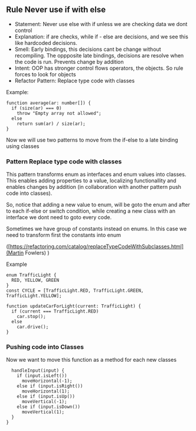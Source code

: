 

## Rule Never use if with else

- Statement: Never use else with if unless we are checking data we dont control
- Explanation: if are checks, while if - else are decisions, and we see this like hardcoded decisions.
- Smell: Early bindings, this decisions cant be change without recompiling. The oppposite late bindings, decisions are resolve when the code is run. Prevents change by addition
- Intent: OOP has stronger control flows operators, the objects. So rule forces to look for objects
- Refactor Pattern: Replace type code with classes 


Example:

````
function average(ar: number[]) {
  if (size(ar) === 0)
    throw "Empty array not allowed";
  else
    return sum(ar) / size(ar);
}
````

Now we will use two patterns to move from the if-else to a late binding using classes

### Pattern Replace type code with classes 

This pattern transforms enum as interfaces and enum values into classes. This enables adding properties to a value, localizing functionallity and enables changes by addition (in collaboration with another pattern push code into classes).

So, notice that adding a new value to enum, will be goto the enum and after to each if-else or switch condition, while creating a new class with an interface we dont need to goto every code.

Sometimes we have group of constants instead on enums. In this case we need to transform first the constants into enum


([https://refactoring.com/catalog/replaceTypeCodeWithSubclasses.html](Martin Fowlers) )

Example
````
enum TrafficLight {
  RED, YELLOW, GREEN
}
const CYCLE = [TrafficLight.RED, TrafficLight.GREEN, TrafficLight.YELLOW];

function updateCarForLight(current: TrafficLight) {
  if (current === TrafficLight.RED)
    car.stop();
  else
    car.drive();
}
````


### Pushing code into Classes 

Now we want to move this function as a method for each new classes

````
  handleInput(input) {              
    if (input.isLeft())         
      moveHorizontal(-1);
    else if (input.isRight())   
      moveHorizontal(1);
    else if (input.isUp())      
      moveVertical(-1);
    else if (input.isDown())    
      moveVertical(1);
  }
}
````
